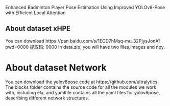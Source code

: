 Enhanced Badminton Player Pose Estimation Using Improved YOLOv8-Pose with Efficient Local Attention
<h2>About dataset xHPE</h2>You can download https://pan.baidu.com/s/1ECD7hMsq-mu_32PjysJonA?pwd=0000 提取码: 0000
In data.zip, you will have two files,images and npy.

<h1>About dataset Network</h1>You can download the yolov8pose code at https://github.com/ultralytics.
The blocks folder contains the source code for all the modules we work with, including ela, and yamlfile contains all the yaml files for yolov8pose, describing different network structures.


